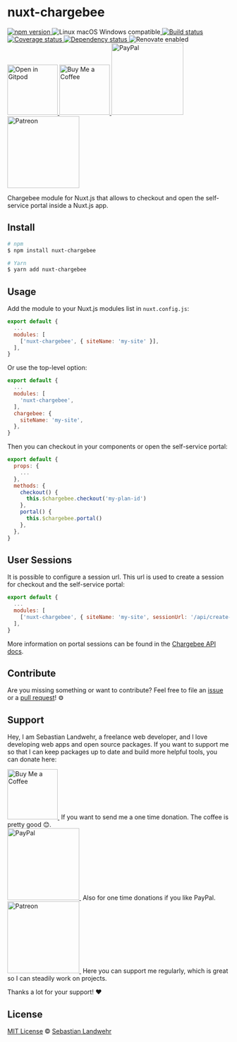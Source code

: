 <!-- TITLE/ -->
# nuxt-chargebee
<!-- /TITLE -->

<!-- BADGES/ -->
  <p>
    <a href="https://npmjs.org/package/nuxt-chargebee">
      <img
        src="https://img.shields.io/npm/v/nuxt-chargebee.svg"
        alt="npm version"
      >
    </a><img src="https://img.shields.io/badge/os-linux%20%7C%C2%A0macos%20%7C%C2%A0windows-blue" alt="Linux macOS Windows compatible"><a href="https://github.com/dword-design/nuxt-chargebee/actions">
      <img
        src="https://github.com/dword-design/nuxt-chargebee/workflows/build/badge.svg"
        alt="Build status"
      >
    </a><a href="https://codecov.io/gh/dword-design/nuxt-chargebee">
      <img
        src="https://codecov.io/gh/dword-design/nuxt-chargebee/branch/master/graph/badge.svg"
        alt="Coverage status"
      >
    </a><a href="https://david-dm.org/dword-design/nuxt-chargebee">
      <img src="https://img.shields.io/david/dword-design/nuxt-chargebee" alt="Dependency status">
    </a><img src="https://img.shields.io/badge/renovate-enabled-brightgreen" alt="Renovate enabled"><br/><a href="https://gitpod.io/#https://github.com/dword-design/nuxt-chargebee">
      <img
        src="https://gitpod.io/button/open-in-gitpod.svg"
        alt="Open in Gitpod"
        width="114"
      >
    </a><a href="https://www.buymeacoffee.com/dword">
      <img
        src="https://www.buymeacoffee.com/assets/img/guidelines/download-assets-sm-2.svg"
        alt="Buy Me a Coffee"
        width="114"
      >
    </a><a href="https://paypal.me/SebastianLandwehr">
      <img
        src="https://sebastianlandwehr.com/images/paypal.svg"
        alt="PayPal"
        width="163"
      >
    </a><a href="https://www.patreon.com/dworddesign">
      <img
        src="https://sebastianlandwehr.com/images/patreon.svg"
        alt="Patreon"
        width="163"
      >
    </a>
</p>
<!-- /BADGES -->

<!-- DESCRIPTION/ -->
Chargebee module for Nuxt.js that allows to checkout and open the self-service portal inside a Nuxt.js app.
<!-- /DESCRIPTION -->

<!-- INSTALL/ -->
## Install

```bash
# npm
$ npm install nuxt-chargebee

# Yarn
$ yarn add nuxt-chargebee
```
<!-- /INSTALL -->

## Usage

Add the module to your Nuxt.js modules list in `nuxt.config.js`:
```js
export default {
  ...
  modules: [
    ['nuxt-chargebee', { siteName: 'my-site' }],
  ],
}
```

Or use the top-level option:
```js
export default {
  ...
  modules: [
    'nuxt-chargebee',
  ],
  chargebee: {
    siteName: 'my-site',
  },
}
```

Then you can checkout in your components or open the self-service portal:
```js
export default {
  props: {
    ...
  },
  methods: {
    checkout() {
      this.$chargebee.checkout('my-plan-id')
    },
    portal() {
      this.$chargebee.portal()
    },
  },
}
```

## User Sessions

It is possible to configure a session url. This url is used to create a session for checkout and the self-service portal:

```js
export default {
  ...
  modules: [
    ['nuxt-chargebee', { siteName: 'my-site', sessionUrl: '/api/create-session' }],
  ],
}
```

More information on portal sessions can be found in the [Chargebee API docs](https://apidocs.chargebee.com/docs/api/portal_sessions).

<!-- LICENSE/ -->
## Contribute

Are you missing something or want to contribute? Feel free to file an [issue](https://github.com/dword-design/nuxt-chargebee/issues) or a [pull request](https://github.com/dword-design/nuxt-chargebee/pulls)! ⚙️

## Support

Hey, I am Sebastian Landwehr, a freelance web developer, and I love developing web apps and open source packages. If you want to support me so that I can keep packages up to date and build more helpful tools, you can donate here:

<p>
  <a href="https://www.buymeacoffee.com/dword">
    <img
      src="https://www.buymeacoffee.com/assets/img/guidelines/download-assets-sm-2.svg"
      alt="Buy Me a Coffee"
      width="114"
    >
  </a>&nbsp;If you want to send me a one time donation. The coffee is pretty good 😊.<br/>
  <a href="https://paypal.me/SebastianLandwehr">
    <img
      src="https://sebastianlandwehr.com/images/paypal.svg"
      alt="PayPal"
      width="163"
    >
  </a>&nbsp;Also for one time donations if you like PayPal.<br/>
  <a href="https://www.patreon.com/dworddesign">
    <img
      src="https://sebastianlandwehr.com/images/patreon.svg"
      alt="Patreon"
      width="163"
    >
  </a>&nbsp;Here you can support me regularly, which is great so I can steadily work on projects.
</p>

Thanks a lot for your support! ❤️

## License

[MIT License](https://opensource.org/licenses/MIT) © [Sebastian Landwehr](https://sebastianlandwehr.com)
<!-- /LICENSE -->
